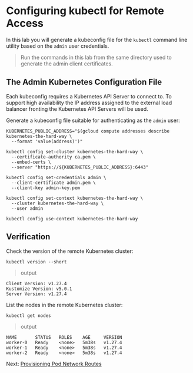 # Configuring kubectl for Remote Access

In this lab you will generate a kubeconfig file for the `kubectl` command line utility based on the `admin` user credentials.

> Run the commands in this lab from the same directory used to generate the admin client certificates.

## The Admin Kubernetes Configuration File

Each kubeconfig requires a Kubernetes API Server to connect to. To support high availability the IP address assigned to the external load balancer fronting the Kubernetes API Servers will be used.

Generate a kubeconfig file suitable for authenticating as the `admin` user:

```
KUBERNETES_PUBLIC_ADDRESS="$(gcloud compute addresses describe kubernetes-the-hard-way \
  --format 'value(address)')"

kubectl config set-cluster kubernetes-the-hard-way \
  --certificate-authority ca.pem \
  --embed-certs \
  --server "https://${KUBERNETES_PUBLIC_ADDRESS}:6443"

kubectl config set-credentials admin \
  --client-certificate admin.pem \
  --client-key admin-key.pem

kubectl config set-context kubernetes-the-hard-way \
  --cluster kubernetes-the-hard-way \
  --user admin

kubectl config use-context kubernetes-the-hard-way
```

## Verification

Check the version of the remote Kubernetes cluster:

```
kubectl version --short
```

> output

```
Client Version: v1.27.4
Kustomize Version: v5.0.1
Server Version: v1.27.4
```

List the nodes in the remote Kubernetes cluster:

```
kubectl get nodes
```

> output

```
NAME       STATUS   ROLES    AGE     VERSION
worker-0   Ready    <none>   5m38s   v1.27.4
worker-1   Ready    <none>   5m38s   v1.27.4
worker-2   Ready    <none>   5m38s   v1.27.4
```

Next: [Provisioning Pod Network Routes](./11-pod-network-routes.md)
